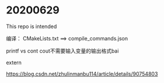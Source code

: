 # 20200629
This repo is intended

编译：
CMakeLists.txt ==> compile_commands.json


printf vs cont
cout不需要输入变量的输出格式bai

extern




https://blog.csdn.net/zhulinmanbu114/article/details/90754803

